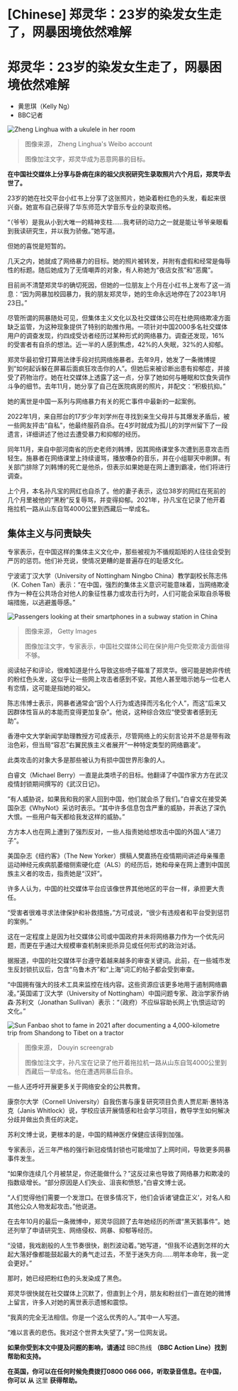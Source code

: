 # [Chinese] 郑灵华：23岁的染发女生走了，网暴困境依然难解

#  郑灵华：23岁的染发女生走了，网暴困境依然难解

  * 黄思琪（Kelly Ng） 
  * BBC记者 


![Zheng Linghua with a ukulele in her room](_129159315_df5674b5ly1h61xvtg92qj20sg0fq43c.jpg)

> 图像来源，  Zheng Linghua's Weibo account
>
> 图像加注文字，郑灵华成为恶意网暴的目标。

**在中国社交媒体上分享与卧病在床的祖父庆祝研究生录取照片六个月后，郑灵华去世了。**

23岁的她在社交平台小红书上分享了这张照片，她染着粉红色的头发，看起来很兴奋。她宣布自己获得了华东师范大学音乐专业的录取资格。

“（爷爷）是我从小到大唯一的精神支柱……我考研的动力之一就是能让爷爷亲眼看到我读研究生，并以我为骄傲。”她写道。

但她的喜悦是短暂的。

几天之内，她就成了网络暴力的目标。她的照片被转发，并附有虚假和经常是侮辱性的标题。随后她成为了无情嘲弄的对象，有人称她为“夜店女孩”和“恶魔”。

目前尚不清楚郑灵华的确切死因，但她的一位朋友上个月在小红书上发布了这一消息：“因为网暴加校园暴力，我的朋友郑灵华，她的生命永远地停在了2023年1月23日。”

尽管所谓的网暴随处可见，但集体主义文化以及社交媒体公司在杜绝网络欺凌方面缺乏监管，为这种现象提供了特别的助推作用。一项针对中国2000多名社交媒体用户的调查发现，约四成受访者经历过某种形式的网络暴力。调查还发现，16%的受害者有自杀的想法。近一半的人感到焦虑，42%的人失眠，32%的人抑郁。

郑灵华最初曾打算用法律手段对抗网络施暴者。去年9月，她发了一条微博提到“如何起诉躲在屏幕后面疯狂攻击你的人”。但她后来被诊断出患有抑郁症，并接受了药物治疗。她在社交媒体上透露了这一点，分享了她如何与睡眠和饮食失调作斗争的细节。去年11月，她分享了自己在医院病房的照片，并配文：“积极抗抑。”

她的离世是中国一系列与网络暴力有关的死亡事件中最新的一起案例。

2022年1月，来自邢台的17岁少年刘学州在寻找到亲生父母并与其爆发矛盾后，被一些网友抨击“自私”，他最终服药自杀。在4岁时就成为孤儿的刘学州留下了一段遗言，详细讲述了他过去遭受暴力和抑郁的经历。

同年11月，来自中部河南省的历史老师刘韩博，因其网络课堂多次遭到恶意攻击而轻生。施暴者在网络课堂上持续谩骂，播放嘈杂的音乐，并在小组聊天中刷屏。有关部门排除了刘韩博的死亡是他杀，但表示如果她是在网上遭到霸凌，他们将进行调查。

上个月，本名孙凡宝的网红也自杀了。他的妻子表示，这位38岁的网红在死前的几个月里被他的“黑粉”反复辱骂，并变得抑郁。2021年，孙凡宝在记录了他开着拖拉机一路从山东自驾4000公里到西藏后一举成名。

##  集体主义与问责缺失

专家表示，在中国这样的集体主义文化中，那些被视为不循规蹈矩的人往往会受到严厉的惩罚。他们补充说，使情况更糟的是普遍存在的耻感文化。

宁波诺丁汉大学（University of Nottingham Ningbo China）教学副校长陈志伟（K. Cohen Tan）表示：“在中国，强烈的集体主义意识可能意味着，当网络欺凌作为一种在公共场合对他人的象征性暴力或攻击行为时，人们可能会采取自杀等极端措施，以逃避羞辱感。”

![Passengers looking at their smartphones in a subway station in China](_129079859_gettyimages-1336828334.jpg)

> 图像来源，  Getty Images
>
> 图像加注文字，专家表示，中国社交媒体公司在保护用户免受欺凌方面做得不够。

阅读帖子和评论，很难知道是什么导致这些喷子瞄准了郑灵华。很可能是她非传统的粉红色头发，这似乎让一些网上攻击者感到不安。其他人甚至暗示她与一位老人有恋情，这可能是指她的祖父。

陈志伟博士表示，网暴者通常会“因个人行为或选择而污名化个人”，而这“后来又因群体性盲从的本能而变得更加复杂”。他说，这种综合效应“使受害者感到无助”。

香港中文大学新闻学助理教授方可成表示，尽管网络上的尖刻言论并不总是带有政治色彩，但当局“容忍”右翼民族主义者展开“一种特定类型的网络霸凌”。

此类攻击的对象大多是那些被认为有损中国世界形象的人。

白睿文（Michael Berry）一直是此类喷子的目标。他翻译了中国作家方方在武汉疫情封锁期间撰写的《武汉日记》。

“有人威胁说，如果我和我的家人回到中国，他们就会杀了我们。”白睿文在接受美国杂志《WhyNot》采访时表示。“其中许多信息包含严重的威胁，并表达了深仇大恨。一些用户每天都给我发这样的威胁。”

方方本人也在网上遭到了强烈反对，一些人指责她给想攻击中国的外国人“递刀子”。

美国杂志《纽约客》（The New Yorker）撰稿人樊嘉扬在疫情期间讲述母亲罹患运动神经元疾病肌萎缩侧索硬化症（ALS）的经历后，她和母亲在网上遭到中国民族主义者的攻击，指责她是“汉奸”。

许多人认为，中国的社交媒体平台应该像世界其他地区的平台一样，承担更大责任。

“受害者很难寻求法律保护和补救措施，”方可成说，“很少有违规者和平台受到惩罚的案例。”

这在一定程度上是因为社交媒体公司或中国政府并未将网络暴力作为一个优先问题，而更在乎通过大规模审查机制来扼杀异见或任何形式的政治对话。

据报道，中国的社交媒体平台遵守着越来越多的审查关键词。此前，在一些城市发生反封锁抗议后，包含“乌鲁木齐”和“上海”词汇的帖子都会受到审查。

“中国拥有强大的技术工具来监控在线内容。这些资源应该更多地用于遏制网络霸凌。”英国诺丁汉大学（University of Nottingham）中国问题专家、政治学家乔纳森·苏利文（Jonathan Sullivan）表示：“（政府）不应纵容助长网上‘仇恨运动’的文化。”

![Sun Fanbao shot to fame in 2021 after documenting a 4,000-kilometre trip from Shandong to Tibet on a tractor](_129079863_80483d59-eaee-4bad-a189-a8720f2de341_0-1.jpg)

> 图像来源，  Douyin screengrab
>
> 图像加注文字，孙凡宝在记录了他开着拖拉机一路从山东自驾4000公里到西藏后一举成名。他在遭遇网暴后自杀。

一些人还呼吁开展更多关于网络安全的公共教育。

康奈尔大学（Cornell University）自我伤害与康复研究项目负责人贾尼斯·惠特洛克（Janis Whitlock）说，学校应该开展情感和社会学习项目，教导学生如何解决分歧并做出负责任的决定。

苏利文博士说，更根本的是，中国的精神医疗保健应该得到加强。

专家表示，近三年严格的强行新冠疫情封锁也可能增加了上网时间，导致更多网暴事件发生。

“如果你连续几个月被禁足，你还能做什么？”这反过来也导致了网络暴力和欺凌的指数级增长。“部分原因是人们失业、沮丧和愤怒，”白睿文博士说。

“人们觉得他们需要一个发泄口。在很多情况下，他们会诉诸‘键盘正义’，对名人和其他公众人物发起攻击。”他说道。

在去年10月的最后一条微博中，郑灵华回顾了去年她经历的所谓“黑天鹅事件”。她还列举了申请研究生、网络侵权、网暴、抑郁等经历。

“没错，我戏剧般的人生节奏很快，剧烈波动着。”她写道，“但我不论遇到怎样的大起大落好像都能鼓起最大的勇气走过去，不至于迷失方向……明年本命年，我一定会更好。”

那时，她已经把粉红色的头发染成了黑色。

郑灵华很快就在社交媒体上沉默了，但直到上个月，朋友和粉丝们一直在她的微博上留言，许多人对她的离世表示遗憾和震惊。

“我真的完全无法相信。你是一个这么优秀的人。”其中一人写道。

“难以言表的悲伤。我对这个世界太失望了。”另一位网友说。

**如果你受到本文中提及问题的影响，请通过** BBC热线  **（BBC Action Line）找到帮助和支持。**

**在英国，你可以在任何时候免费拨打0800 066 066，听取录音信息。在中国，你可以** **从** 这里  **获得帮助。**


